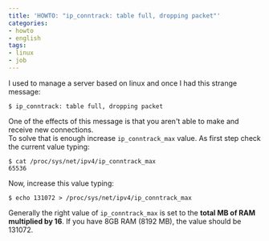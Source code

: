 ```yaml
---
title: 'HOWTO: "ip_conntrack: table full, dropping packet"'
categories:
- howto
- english
tags:
- linux
- job
---
```

I used to manage a server based on linux and once I had this strange message:

```
$ ip_conntrack: table full, dropping packet
```

  
One of the effects of this message is that you aren't able to make and receive
new connections.  
To solve that is enough increase `ip_conntrack_max` value. As first step check
the current value typing:

```
$ cat /proc/sys/net/ipv4/ip_conntrack_max
65536
```

Now, increase this value typing:

```
$ echo 131072 > /proc/sys/net/ipv4/ip_conntrack_max
```

Generally the right value of `ip_conntrack_max` is set to the **total MB of
RAM multiplied by 16**. If you have 8GB RAM (8192 MB), the value should be
131072.

